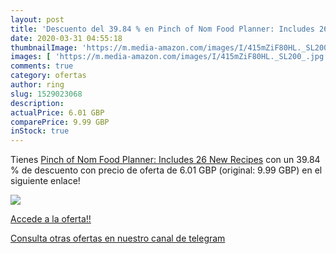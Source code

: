 ```yaml
---
layout: post
title: 'Descuento del 39.84 % en Pinch of Nom Food Planner: Includes 26 N'
date: 2020-03-31 04:55:18
thumbnailImage: 'https://m.media-amazon.com/images/I/415mZiF80HL._SL200_.jpg'
images: [ 'https://m.media-amazon.com/images/I/415mZiF80HL._SL200_.jpg' ]
comments: true
category: ofertas
author: ring
slug: 1529023068
description:
actualPrice: 6.01 GBP
comparePrice: 9.99 GBP
inStock: true
---
```


Tienes [Pinch of Nom Food Planner: Includes 26 New Recipes](https://www.amazon.com/dp/1529023068/?tag=redken08-20) con un 39.84 % de descuento con precio de oferta de 6.01 GBP (original: 9.99 GBP) en el siguiente enlace!

[![](https://m.media-amazon.com/images/I/415mZiF80HL._SL200_.jpg)](https://www.amazon.com/dp/1529023068/?tag=redken08-20)

[Accede a la oferta!!](https://www.amazon.com/dp/1529023068/?tag=redken08-20)

[Consulta otras ofertas en nuestro canal de telegram](https://t.me/s/ofertas25)
